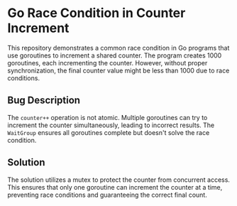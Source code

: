 # Go Race Condition in Counter Increment

This repository demonstrates a common race condition in Go programs that use goroutines to increment a shared counter. The program creates 1000 goroutines, each incrementing the counter. However, without proper synchronization, the final counter value might be less than 1000 due to race conditions.

## Bug Description
The `counter++` operation is not atomic. Multiple goroutines can try to increment the counter simultaneously, leading to incorrect results.  The `WaitGroup` ensures all goroutines complete but doesn't solve the race condition.

## Solution
The solution utilizes a mutex to protect the counter from concurrent access.  This ensures that only one goroutine can increment the counter at a time, preventing race conditions and guaranteeing the correct final count.
